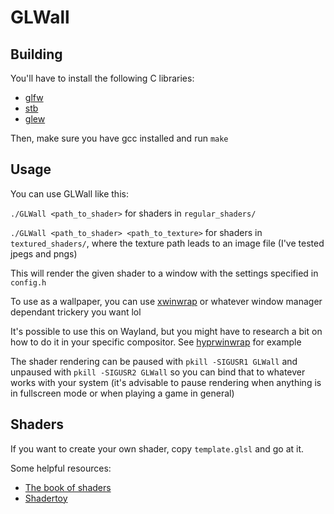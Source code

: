 # GLWall

## Building
You'll have to install the following C libraries:
- [glfw](https://archlinux.org/packages/extra/x86_64/glfw/)
- [stb](https://archlinux.org/packages/extra/any/stb/)
- [glew](https://archlinux.org/packages/extra/x86_64/glew/)

Then, make sure you have gcc installed and run `make`


## Usage
You can use GLWall like this:

`./GLWall <path_to_shader>` for shaders in `regular_shaders/`

`./GLWall <path_to_shader> <path_to_texture>` for shaders in `textured_shaders/`, where the texture path leads to an image file (I've tested jpegs and pngs)

This will render the given shader to a window with the settings specified in `config.h`

To use as a wallpaper, you can use [xwinwrap](https://github.com/mmhobi7/xwinwrap) or whatever window manager dependant trickery you want lol

It's possible to use this on Wayland, but you might have to research a bit on how to do it in your specific compositor. See [hyprwinwrap](https://github.com/hyprwm/hyprland-plugins/tree/main/hyprwinwrap) for example

The shader rendering can be paused with `pkill -SIGUSR1 GLWall` and unpaused with `pkill -SIGUSR2 GLWall` so you can bind that to whatever works with your system (it's advisable to pause rendering when anything is in fullscreen mode or when playing a game in general)

## Shaders
If you want to create your own shader, copy `template.glsl` and go at it.

Some helpful resources: 
- [The book of shaders](https://thebookofshaders.com/)
- [Shadertoy](https://www.shadertoy.com/)
